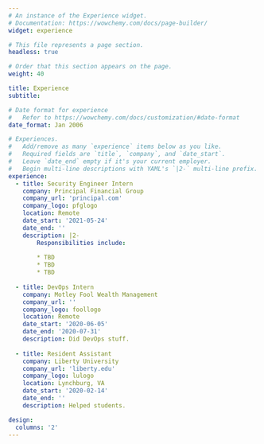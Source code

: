 ```yaml
---
# An instance of the Experience widget.
# Documentation: https://wowchemy.com/docs/page-builder/
widget: experience

# This file represents a page section.
headless: true

# Order that this section appears on the page.
weight: 40

title: Experience
subtitle:

# Date format for experience
#   Refer to https://wowchemy.com/docs/customization/#date-format
date_format: Jan 2006

# Experiences.
#   Add/remove as many `experience` items below as you like.
#   Required fields are `title`, `company`, and `date_start`.
#   Leave `date_end` empty if it's your current employer.
#   Begin multi-line descriptions with YAML's `|2-` multi-line prefix.
experience:
  - title: Security Engineer Intern
    company: Principal Financial Group
    company_url: 'principal.com'
    company_logo: pfglogo
    location: Remote
    date_start: '2021-05-24'
    date_end: ''
    description: |2-
        Responsibilities include:
        
        * TBD
        * TBD
        * TBD
        
  - title: DevOps Intern
    company: Motley Fool Wealth Management
    company_url: ''
    company_logo: foollogo
    location: Remote
    date_start: '2020-06-05'
    date_end: '2020-07-31'
    description: Did DevOps stuff.
    
  - title: Resident Assistant
    company: Liberty University
    company_url: 'liberty.edu'
    company_logo: lulogo
    location: Lynchburg, VA
    date_start: '2020-02-14'
    date_end: ''
    description: Helped students.

design:
  columns: '2'
---
```

